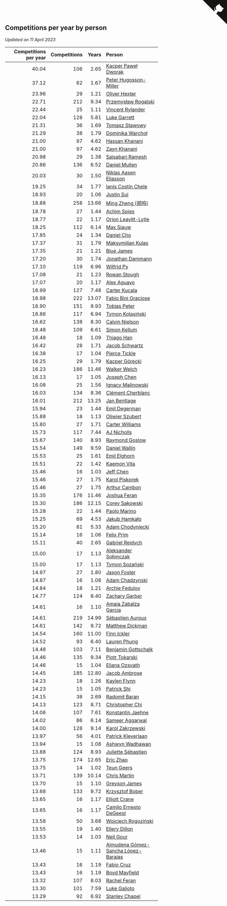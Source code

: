 ## Competitions per year by person

*Updated on 11 April 2023*

| Competitions per year | Competitions | Years | Person |
| ---: | ---: | ---: | :--- |
| 40.04 | 106 | 2.65 | [Kacper Paweł Dworak](https://www.worldcubeassociation.org/persons/2020DWOR01) |
| 37.12 | 62 | 1.67 | [Peter Hugosson-Miller](https://www.worldcubeassociation.org/persons/2021HUGO01) |
| 23.96 | 29 | 1.21 | [Oliver Hexter](https://www.worldcubeassociation.org/persons/2022HEXT01) |
| 22.71 | 212 | 9.34 | [Przemysław Rogalski](https://www.worldcubeassociation.org/persons/2013ROGA02) |
| 22.44 | 25 | 1.11 | [Vincent Rylander](https://www.worldcubeassociation.org/persons/2022RYLA01) |
| 22.04 | 128 | 5.81 | [Luke Garrett](https://www.worldcubeassociation.org/persons/2017GARR05) |
| 21.31 | 36 | 1.69 | [Tomasz Stawowy](https://www.worldcubeassociation.org/persons/2021STAW01) |
| 21.29 | 38 | 1.79 | [Dominika Warchoł](https://www.worldcubeassociation.org/persons/2021WARC01) |
| 21.00 | 97 | 4.62 | [Hassan Khanani](https://www.worldcubeassociation.org/persons/2018KHAN26) |
| 21.00 | 97 | 4.62 | [Zayn Khanani](https://www.worldcubeassociation.org/persons/2018KHAN28) |
| 20.98 | 29 | 1.38 | [Saisabari Ramesh](https://www.worldcubeassociation.org/persons/2021RAME01) |
| 20.86 | 136 | 6.52 | [Daniel Mullen](https://www.worldcubeassociation.org/persons/2016MULL04) |
| 20.03 | 30 | 1.50 | [Niklas Aasen Eliasson](https://www.worldcubeassociation.org/persons/2021ELIA01) |
| 19.25 | 34 | 1.77 | [Ianis Costin Chele](https://www.worldcubeassociation.org/persons/2021CHEL01) |
| 18.93 | 20 | 1.06 | [Justin Sui](https://www.worldcubeassociation.org/persons/2022SUIJ01) |
| 18.88 | 258 | 13.66 | [Ming Zheng (郑鸣)](https://www.worldcubeassociation.org/persons/2009ZHEN11) |
| 18.78 | 27 | 1.44 | [Achim Spies](https://www.worldcubeassociation.org/persons/2021SPIE01) |
| 18.77 | 22 | 1.17 | [Orion Leavitt-Lytle](https://www.worldcubeassociation.org/persons/2022LEAV01) |
| 18.25 | 112 | 6.14 | [Max Siauw](https://www.worldcubeassociation.org/persons/2017SIAU02) |
| 17.85 | 24 | 1.34 | [Daniel Cho](https://www.worldcubeassociation.org/persons/2021CHOD01) |
| 17.37 | 31 | 1.79 | [Maksymilian Kulas](https://www.worldcubeassociation.org/persons/2021KULA02) |
| 17.35 | 21 | 1.21 | [Blue James](https://www.worldcubeassociation.org/persons/2022JAME01) |
| 17.20 | 30 | 1.74 | [Jonathan Dammann](https://www.worldcubeassociation.org/persons/2021DAMM01) |
| 17.10 | 119 | 6.96 | [Wilfrid Py](https://www.worldcubeassociation.org/persons/2016PYWI01) |
| 17.08 | 21 | 1.23 | [Rowan Stough](https://www.worldcubeassociation.org/persons/2022STOU01) |
| 17.07 | 20 | 1.17 | [Alex Aguayo](https://www.worldcubeassociation.org/persons/2022AGUA01) |
| 16.99 | 127 | 7.48 | [Carter Kucala](https://www.worldcubeassociation.org/persons/2015KUCA01) |
| 16.98 | 222 | 13.07 | [Fabio Bini Graciose](https://www.worldcubeassociation.org/persons/2010GRAC02) |
| 16.90 | 151 | 8.93 | [Tobias Peter](https://www.worldcubeassociation.org/persons/2014PETE03) |
| 16.86 | 117 | 6.94 | [Tymon Kolasiński](https://www.worldcubeassociation.org/persons/2016KOLA02) |
| 16.62 | 138 | 8.30 | [Calvin Nielson](https://www.worldcubeassociation.org/persons/2014NIEL03) |
| 16.48 | 109 | 6.61 | [Simon Kellum](https://www.worldcubeassociation.org/persons/2016KELL12) |
| 16.48 | 18 | 1.09 | [Thiago Han](https://www.worldcubeassociation.org/persons/2022HANT01) |
| 16.42 | 28 | 1.71 | [Jacob Schwartz](https://www.worldcubeassociation.org/persons/2021SCHW01) |
| 16.38 | 17 | 1.04 | [Pierce Tickle](https://www.worldcubeassociation.org/persons/2022TICK01) |
| 16.25 | 29 | 1.79 | [Kacper Górecki](https://www.worldcubeassociation.org/persons/2021GORE01) |
| 16.23 | 186 | 11.46 | [Walker Welch](https://www.worldcubeassociation.org/persons/2011WELC01) |
| 16.13 | 17 | 1.05 | [Joseph Chen](https://www.worldcubeassociation.org/persons/2022CHEN16) |
| 16.08 | 25 | 1.56 | [Ignacy Malinowski](https://www.worldcubeassociation.org/persons/2021MALI02) |
| 16.03 | 134 | 8.36 | [Clément Cherblanc](https://www.worldcubeassociation.org/persons/2014CHER05) |
| 16.01 | 212 | 13.25 | [Jan Bentlage](https://www.worldcubeassociation.org/persons/2010BENT01) |
| 15.94 | 23 | 1.44 | [Emil Degerman](https://www.worldcubeassociation.org/persons/2021DEGE01) |
| 15.88 | 18 | 1.13 | [Oliwier Szubert](https://www.worldcubeassociation.org/persons/2022SZUB01) |
| 15.80 | 27 | 1.71 | [Carter Williams](https://www.worldcubeassociation.org/persons/2021WILL06) |
| 15.73 | 117 | 7.44 | [AJ Nicholls](https://www.worldcubeassociation.org/persons/2015NICH04) |
| 15.67 | 140 | 8.93 | [Raymond Goslow](https://www.worldcubeassociation.org/persons/2014GOSL01) |
| 15.54 | 149 | 9.59 | [Daniel Wallin](https://www.worldcubeassociation.org/persons/2013WALL03) |
| 15.53 | 25 | 1.61 | [Emil Elghorn](https://www.worldcubeassociation.org/persons/2021ELGH01) |
| 15.51 | 22 | 1.42 | [Kaemon Vita](https://www.worldcubeassociation.org/persons/2021VITA01) |
| 15.46 | 16 | 1.03 | [Jeff Chen](https://www.worldcubeassociation.org/persons/2022CHEN19) |
| 15.46 | 27 | 1.75 | [Karol Piskorek](https://www.worldcubeassociation.org/persons/2021PISK01) |
| 15.46 | 27 | 1.75 | [Arthur Cambon](https://www.worldcubeassociation.org/persons/2021CAMB01) |
| 15.35 | 176 | 11.46 | [Joshua Feran](https://www.worldcubeassociation.org/persons/2011FERA01) |
| 15.30 | 186 | 12.15 | [Corey Sakowski](https://www.worldcubeassociation.org/persons/2011SAKO01) |
| 15.28 | 22 | 1.44 | [Paolo Marino](https://www.worldcubeassociation.org/persons/2021MARI04) |
| 15.25 | 69 | 4.53 | [Jakub Hamkało](https://www.worldcubeassociation.org/persons/2018HAMK01) |
| 15.20 | 81 | 5.33 | [Adam Chodyniecki](https://www.worldcubeassociation.org/persons/2017CHOD02) |
| 15.14 | 16 | 1.06 | [Felix Prim](https://www.worldcubeassociation.org/persons/2022PRIM01) |
| 15.11 | 40 | 2.65 | [Gabriel Rejdych](https://www.worldcubeassociation.org/persons/2020REJD01) |
| 15.00 | 17 | 1.13 | [Aleksander Sołonczak](https://www.worldcubeassociation.org/persons/2022SOLO01) |
| 15.00 | 17 | 1.13 | [Tymon Sozański](https://www.worldcubeassociation.org/persons/2022SOZA01) |
| 14.97 | 27 | 1.80 | [Jaxon Foster](https://www.worldcubeassociation.org/persons/2021FOST01) |
| 14.87 | 16 | 1.08 | [Adam Chadzynski](https://www.worldcubeassociation.org/persons/2022CHAD02) |
| 14.84 | 18 | 1.21 | [Archie Fedulov](https://www.worldcubeassociation.org/persons/2022FEDU01) |
| 14.77 | 124 | 8.40 | [Zachary Garber](https://www.worldcubeassociation.org/persons/2014GARB01) |
| 14.61 | 16 | 1.10 | [Amaia Zabalza Garcia](https://www.worldcubeassociation.org/persons/2022GARC03) |
| 14.61 | 219 | 14.99 | [Sébastien Auroux](https://www.worldcubeassociation.org/persons/2008AURO01) |
| 14.61 | 142 | 9.72 | [Matthew Dickman](https://www.worldcubeassociation.org/persons/2013DICK01) |
| 14.54 | 160 | 11.00 | [Finn Ickler](https://www.worldcubeassociation.org/persons/2012ICKL01) |
| 14.52 | 93 | 6.40 | [Lauren Phung](https://www.worldcubeassociation.org/persons/2016PHUN02) |
| 14.48 | 103 | 7.11 | [Benjamin Gottschalk](https://www.worldcubeassociation.org/persons/2016GOTT01) |
| 14.46 | 135 | 9.34 | [Piotr Tokarski](https://www.worldcubeassociation.org/persons/2013TOKA01) |
| 14.46 | 15 | 1.04 | [Eliana Ozsvath](https://www.worldcubeassociation.org/persons/2022OZSV01) |
| 14.45 | 185 | 12.80 | [Jacob Ambrose](https://www.worldcubeassociation.org/persons/2010AMBR01) |
| 14.23 | 18 | 1.26 | [Kaylen Flynn](https://www.worldcubeassociation.org/persons/2022FLYN01) |
| 14.23 | 15 | 1.05 | [Patrick Shi](https://www.worldcubeassociation.org/persons/2022SHIP01) |
| 14.15 | 38 | 2.69 | [Radomił Baran](https://www.worldcubeassociation.org/persons/2020BARA02) |
| 14.13 | 123 | 8.71 | [Christopher Chi](https://www.worldcubeassociation.org/persons/2014CHIC01) |
| 14.06 | 107 | 7.61 | [Konstantin Jaehne](https://www.worldcubeassociation.org/persons/2015JAEH01) |
| 14.02 | 86 | 6.14 | [Sameer Aggarwal](https://www.worldcubeassociation.org/persons/2017AGGA01) |
| 14.00 | 128 | 9.14 | [Karol Zakrzewski](https://www.worldcubeassociation.org/persons/2014ZAKR01) |
| 13.97 | 56 | 4.01 | [Patrick Kleverlaan](https://www.worldcubeassociation.org/persons/2019KLEV01) |
| 13.94 | 15 | 1.08 | [Ashwyn Wadhawan](https://www.worldcubeassociation.org/persons/2022WADH02) |
| 13.88 | 124 | 8.93 | [Juliette Sébastien](https://www.worldcubeassociation.org/persons/2014SEBA01) |
| 13.75 | 174 | 12.65 | [Eric Zhao](https://www.worldcubeassociation.org/persons/2010ZHAO19) |
| 13.75 | 14 | 1.02 | [Teun Geers](https://www.worldcubeassociation.org/persons/2022GEER01) |
| 13.71 | 139 | 10.14 | [Chris Martin](https://www.worldcubeassociation.org/persons/2013MART03) |
| 13.70 | 15 | 1.10 | [Greyson James](https://www.worldcubeassociation.org/persons/2022JAME02) |
| 13.68 | 133 | 9.72 | [Krzysztof Bober](https://www.worldcubeassociation.org/persons/2013BOBE01) |
| 13.65 | 16 | 1.17 | [Elliott Crane](https://www.worldcubeassociation.org/persons/2022CRAN01) |
| 13.65 | 16 | 1.17 | [Camilo Ernesto DeGeest](https://www.worldcubeassociation.org/persons/2022DEGE01) |
| 13.58 | 50 | 3.68 | [Wojciech Rogoziński](https://www.worldcubeassociation.org/persons/2019ROGO04) |
| 13.55 | 19 | 1.40 | [Ellery Dillon](https://www.worldcubeassociation.org/persons/2021DILL03) |
| 13.53 | 14 | 1.03 | [Neil Gour](https://www.worldcubeassociation.org/persons/2022GOUR01) |
| 13.46 | 15 | 1.11 | [Almudena Gómez-Sancha López-Barajas](https://www.worldcubeassociation.org/persons/2022GOME03) |
| 13.43 | 16 | 1.19 | [Fabio Cruz](https://www.worldcubeassociation.org/persons/2022CRUZ01) |
| 13.43 | 16 | 1.19 | [Boyd Mayfield](https://www.worldcubeassociation.org/persons/2022MAYF01) |
| 13.32 | 107 | 8.03 | [Rachel Feran](https://www.worldcubeassociation.org/persons/2015FERA01) |
| 13.30 | 101 | 7.59 | [Luke Galioto](https://www.worldcubeassociation.org/persons/2015GALI02) |
| 13.29 | 92 | 6.92 | [Stanley Chapel](https://www.worldcubeassociation.org/persons/2016CHAP04) |


<a href="https://github.com/jonatanklosko/wca_statistics" class="github-corner" aria-label="View source on Github"><svg width="80" height="80" viewBox="0 0 250 250" style="fill:#151513; color:#fff; position: absolute; top: 0; border: 0; right: 0;" aria-hidden="true"><path d="M0,0 L115,115 L130,115 L142,142 L250,250 L250,0 Z"></path><path d="M128.3,109.0 C113.8,99.7 119.0,89.6 119.0,89.6 C122.0,82.7 120.5,78.6 120.5,78.6 C119.2,72.0 123.4,76.3 123.4,76.3 C127.3,80.9 125.5,87.3 125.5,87.3 C122.9,97.6 130.6,101.9 134.4,103.2" fill="currentColor" style="transform-origin: 130px 106px;" class="octo-arm"></path><path d="M115.0,115.0 C114.9,115.1 118.7,116.5 119.8,115.4 L133.7,101.6 C136.9,99.2 139.9,98.4 142.2,98.6 C133.8,88.0 127.5,74.4 143.8,58.0 C148.5,53.4 154.0,51.2 159.7,51.0 C160.3,49.4 163.2,43.6 171.4,40.1 C171.4,40.1 176.1,42.5 178.8,56.2 C183.1,58.6 187.2,61.8 190.9,65.4 C194.5,69.0 197.7,73.2 200.1,77.6 C213.8,80.2 216.3,84.9 216.3,84.9 C212.7,93.1 206.9,96.0 205.4,96.6 C205.1,102.4 203.0,107.8 198.3,112.5 C181.9,128.9 168.3,122.5 157.7,114.1 C157.9,116.9 156.7,120.9 152.7,124.9 L141.0,136.5 C139.8,137.7 141.6,141.9 141.8,141.8 Z" fill="currentColor" class="octo-body"></path></svg></a><style>.github-corner:hover .octo-arm{animation:octocat-wave 560ms ease-in-out}@keyframes octocat-wave{0%,100%{transform:rotate(0)}20%,60%{transform:rotate(-25deg)}40%,80%{transform:rotate(10deg)}}@media (max-width:500px){.github-corner:hover .octo-arm{animation:none}.github-corner .octo-arm{animation:octocat-wave 560ms ease-in-out}}</style>
